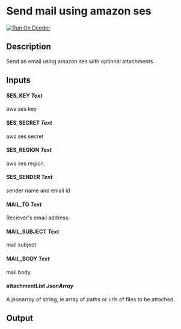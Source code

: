 # Send mail using amazon ses

[![Run On Dcoder](https://static-content.dcoder.tech/dcoder-assets/run-on-dcoder.svg)](https://code.dcoder.tech/feed/block/60c4910e0851ae7b224ac5c6)

## Description

Send an email using amazon ses with optional attachments.

## Inputs

#### **SES_KEY** _Text_

aws ses key

#### **SES_SECRET** _Text_

aws ses secret

#### **SES_REGION** _Text_

aws ses region.

#### **SES_SENDER** _Text_

sender name and email id

#### **MAIL_TO** _Text_

Reciever's email address.

#### **MAIL_SUBJECT** _Text_

mail subject

#### **MAIL_BODY** _Text_

mail body.

#### **attachmentList** _JsonArray_

A jsonarray of string, ie array of paths or urls of files to be attached.

## Output
